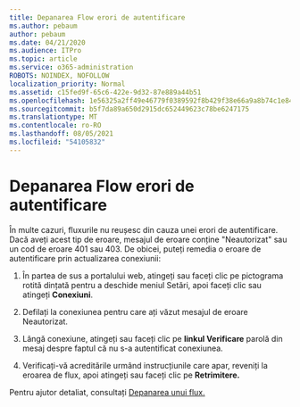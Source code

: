 ```yaml
---
title: Depanarea Flow erori de autentificare
ms.author: pebaum
author: pebaum
ms.date: 04/21/2020
ms.audience: ITPro
ms.topic: article
ms.service: o365-administration
ROBOTS: NOINDEX, NOFOLLOW
localization_priority: Normal
ms.assetid: c15fed9f-65c6-422e-9d32-87e889a44b51
ms.openlocfilehash: 1e56325a2ff49e46779f0389592f8b429f38e66a9a8b74c1e84742768ce25437
ms.sourcegitcommit: b5f7da89a650d2915dc652449623c78be6247175
ms.translationtype: MT
ms.contentlocale: ro-RO
ms.lasthandoff: 08/05/2021
ms.locfileid: "54105832"
---
```

# <a name="troubleshoot-flow-authentication-errors"></a>Depanarea Flow erori de autentificare

În multe cazuri, fluxurile nu reușesc din cauza unei erori de autentificare. Dacă aveți acest tip de eroare, mesajul de eroare conține "Neautorizat" sau un cod de eroare 401 sau 403. De obicei, puteți remedia o eroare de autentificare prin actualizarea conexiunii:
  
1. În partea de sus a portalului web, atingeți sau faceți clic pe pictograma rotită dințată pentru a deschide meniul Setări, apoi faceți clic sau atingeți **Conexiuni**.
    
2. Defilați la conexiunea pentru care ați văzut mesajul de eroare Neautorizat.
    
3. Lângă conexiune, atingeți sau faceți clic pe **linkul Verificare** parolă din mesaj despre faptul că nu s-a autentificat conexiunea. 
    
4. Verificați-vă acreditările urmând instrucțiunile care apar, reveniți la eroarea de flux, apoi atingeți sau faceți clic pe **Retrimitere.**
    
Pentru ajutor detaliat, consultați [Depanarea unui flux.](https://go.microsoft.com/fwlink/?linkid=872110)
  

